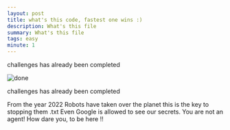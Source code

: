 ```yaml
---
layout: post
title: what's this code, fastest one wins :) 
description: What's this file 
summary: What's this file
tags: easy
minute: 1
---
```


challenges has already been completed<br>

<img src="https://raw.githubusercontent.com/pankace/violet-rabbit-v2/master/problems.jpg?token=AKUHUPTLZMOG2NEMZ4KVU4DA6DXYA" alt="done">

challenges has already been completed<br>
 
From the year 2022 Robots have taken over the planet this is the key to stopping them .txt
Even Google is allowed to see our secrets. You are not an agent! How dare you, to be here !!

